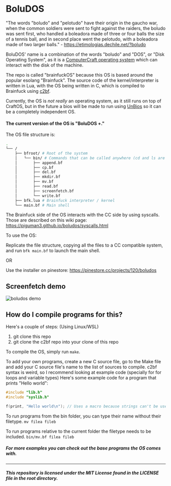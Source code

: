 # BoluDOS

"The words "boludo" and "pelotudo" have their origin in the gaucho war, when the common soldiers were sent to fight against the raiders, the boludo was sent first, who handled a boleadora made of three or four balls the size of a tennis ball, and in second place went the pelotudo, with a boleadora made of two larger balls." - https://etimologias.dechile.net/?boludo

BoluDOS' name is a combination of the words "boludo" and "DOS", or "Disk Operating System", as it is a [ComputerCraft operating system](https://www.egr.msu.edu/~bruienne/on-writing-an-os.pdf) which can interact with the disk of the machine.

The repo is called "brainfuckOS" because this OS is based around the popular esolang "Brainfuck". The source code of the kernel/interpreter is written in Lua, with the OS being written in C, which is compiled to Brainfuck using [c2bf](https://github.com/arthaud/c2bf).

Currently, the OS is *not really* an operating system, as it still runs on top of CraftOS, but in the future a bios will be made to run using [UnBios](https://gist.github.com/MCJack123/42bc69d3757226c966da752df80437dc) so it can be a completely independent OS.

#### The current version of the OS is "BoluDOS +."

The OS file structure is:
```bash
.
└── /
    ├── bfroot/ # Root of the system
    │   └── bin/ # Commands that can be called anywhere (cd and ls are integrated into the shell directly)
    │       ├── append.bf
    │       ├── cp.bf
    │       ├── del.bf
    │       ├── mkdir.bf
    │       ├── mv.bf
    │       ├── read.bf
    │       ├── screenfetch.bf
    │       └── write.bf
    ├── bfk.lua # Brainfuck interpreter / kernel
    └── main.bf # Main shell
```
The Brainfuck side of the OS interacts with the CC side by using syscalls. Those are described on this wiki page: https://piguman3.github.io/boludos/syscalls.html

To use the OS:

Replicate the file structure, copying all the files to a CC compatible system, and run `bfk main.bf` to launch the main shell.

OR

Use the installer on pinestore: https://pinestore.cc/projects/120/boludos

## Screenfetch demo
![boludos demo](https://github.com/user-attachments/assets/d0ee35f5-c73a-4ceb-988d-25b82b267869)

## How do I compile programs for this?
Here's a couple of steps: (Using Linux/WSL)
1. git clone this repo
2. git clone the c2bf repo into your clone of this repo
   
To compile the OS, simply run `make`.

To add your own programs, create a new C source file, go to the Make file and add your C source file's name to the list of sources to compile.
c2bf syntax is weird, so I recommend looking at example code (specially for for loops and variable types)
Here's some example code for a program that prints "Hello world":
```c
#include "lib.h"
#include "syslib.h"

f(print, "Hello world\n"); // Uses a macro because strings can't be used as function arguments in c2bf
```
To run programs from the bin folder, you can type their name without their filetype. `mv filea fileb`

To run programs relative to the current folder the filetype needs to be included. `bin/mv.bf filea fileb`

##### For more examples you can check out the base programs the OS comes with.

---

##### This repository is licensed under the MIT License found in the LICENSE file in the root directory.
